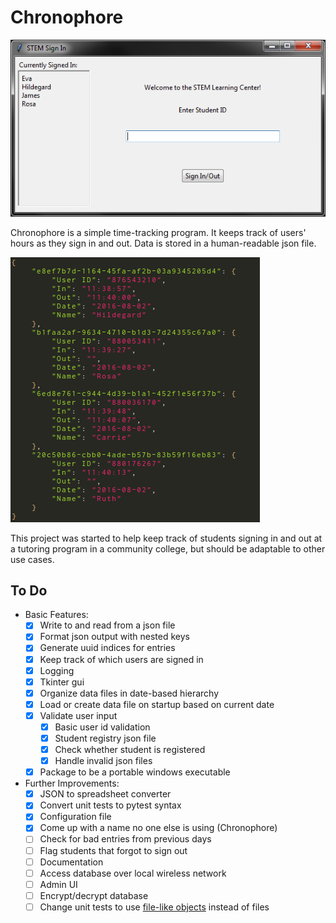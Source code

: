 Chronophore
===========

![Tk Interface](docs/screenshot_program.png)

Chronophore is a simple time-tracking program. It keeps track of users' hours as they sign in and out. Data is stored in a human-readable json file. 

![Example Json Data](docs/screenshot_data.png)

This project was started to help keep track of students signing in and out at a tutoring program in a community college, but should be adaptable to other use cases.


To Do
-----
- Basic Features:
    - [x] Write to and read from a json file
    - [x] Format json output with nested keys
    - [x] Generate uuid indices for entries
    - [x] Keep track of which users are signed in
    - [x] Logging
    - [x] Tkinter gui
    - [x] Organize data files in date-based hierarchy
    - [x] Load or create data file on startup based on current date
    - [x] Validate user input
        - [x] Basic user id validation
        - [x] Student registry json file
        - [x] Check whether student is registered
        - [x] Handle invalid json files
    - [x] Package to be a portable windows executable

- Further Improvements:
    - [x] JSON to spreadsheet converter
    - [x] Convert unit tests to pytest syntax
    - [x] Configuration file
    - [x] Come up with a name no one else is using (Chronophore)
    - [ ] Check for bad entries from previous days
    - [ ] Flag students that forgot to sign out
    - [ ] Documentation
    - [ ] Access database over local wireless network
    - [ ] Admin UI
    - [ ] Encrypt/decrypt database
    - [ ] Change unit tests to use [file-like objects](http://stackoverflow.com/questions/3942820/how-to-do-unit-testing-of-functions-writing-files-using-python-unittest) instead of files
